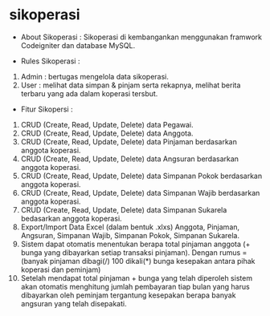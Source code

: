 # sikoperasi
- About Sikoperasi : 
Sikoperasi di kembangankan menggunakan framwork Codeigniter dan database MySQL.

- Rules Sikoperasi : 
1. Admin : bertugas mengelola data sikoperasi.
2. User : melihat data simpan & pinjam serta rekapnya, melihat berita terbaru yang ada dalam koperasi tersbut.

- Fitur Sikopersi : 
1. CRUD (Create, Read, Update, Delete) data Pegawai.
2. CRUD (Create, Read, Update, Delete) data Anggota.
3. CRUD (Create, Read, Update, Delete) data Pinjaman berdasarkan anggota koperasi. 
4. CRUD (Create, Read, Update, Delete) data Angsuran berdasarkan anggota koperasi.
5. CRUD (Create, Read, Update, Delete) data Simpanan Pokok berdasarkan anggota koperasi. 
6. CRUD (Create, Read, Update, Delete) data Simpanan Wajib berdasarkan anggota koperasi. 
7. CRUD (Create, Read, Update, Delete) data Simpanan Sukarela bedasarkan anggota koperasi.
8. Export/Import Data Excel (dalam bentuk .xlxs) Anggota, Pinjaman, Angsuran, Simpanan Wajib, Simpanan Pokok, Simpanan Sukarela.
9. Sistem dapat otomatis menentukan berapa total pinjaman anggota (+ bunga yang dibayarkan setiap transaksi pinjaman). Dengan rumus = (banyak pinjaman dibagi(/) 100 dikali(*) bunga kesepakan antara pihak koperasi dan peminjam)
10. Setelah mendapat total pinjaman + bunga yang telah diperoleh sistem akan otomatis menghitung jumlah pembayaran tiap bulan yang harus dibayarkan oleh peminjam tergantung kesepakan berapa banyak angsuran yang telah disepakati.
